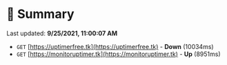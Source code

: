 # 📖 Summary
Last updated: **9/25/2021, 11:00:07 AM**

- `GET` [https://uptimerfree.tk](https://uptimerfree.tk) - **Down** (10034ms)
- `GET` [https://monitoruptimer.tk](https://monitoruptimer.tk) - **Up** (8951ms)
